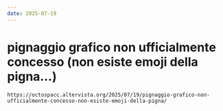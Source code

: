 ```yaml
---
date: 2025-07-19
---
```


# pignaggio grafico non ufficialmente concesso (non esiste emoji della pigna…)

```preview
https://octospacc.altervista.org/2025/07/19/pignaggio-grafico-non-ufficialmente-concesso-non-esiste-emoji-della-pigna/
```